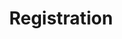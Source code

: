 ---
layout: default
category: session
id: registration
title: Registration
permalink: /schedule#registration

day: Saturday
time: 10&colon;00am
timeorder: 1
room: Main Space

---